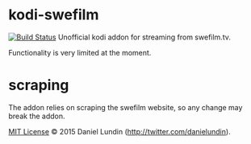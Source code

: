 # kodi-swefilm

[![Build Status](https://travis-ci.org/daniel-lundin/kodi-swefilm.svg?branch=master)](https://travis-ci.org/daniel-lundin/kodi-swefilm)
Unofficial kodi addon for streaming from swefilm.tv.

Functionality is very limited at the moment.

# scraping
The addon relies on scraping the swefilm website, so any change may break the addon.

[MIT License](LICENSE.txt) © 2015 Daniel Lundin (http://twitter.com/danielundin).
